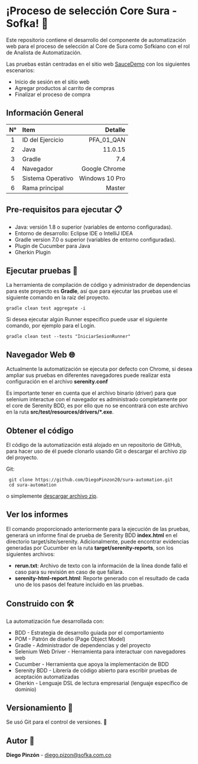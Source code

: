 # ¡Proceso de selección Core Sura - Sofka! 🚀

Este repositorio contiene el desarrollo del componente de automatización web para el proceso de selección al Core de
Sura como Sofkiano con el rol de Analista de Automatización.

Las pruebas están centradas en el sitio web [SauceDemo](https://www.saucedemo.com/) con los siguientes escenarios:

- Inicio de sesión en el sitio web
- Agregar productos al carrito de compras
- Finalizar el proceso de compra

## Información General

| N°  | Item              |        Detalle |
|:---:|:------------------|---------------:|
|  1  | ID del Ejercicio  |     PFA_01_QAN |
|  2  | Java              |        11.0.15 |
|  3  | Gradle            |            7.4 |
|  4  | Navegador         |  Google Chrome |
|  5  | Sistema Operativo | Windows 10 Pro |
|  6  | Rama principal    |         Master |

## Pre-requisitos para ejecutar 📋

- Java: versión 1.8 o superior (variables de entorno configuradas).
- Entorno de desarrollo: Eclipse IDE o IntelliJ IDEA
- Gradle version 7.0 o superior (variables de entorno configuradas).
- Plugin de Cucumber para Java
- Gherkin Plugin

## Ejecutar pruebas 🔨

La herramienta de compilación de código y administrador de dependencias para este proyecto es **Gradle**, así que para
ejecutar las pruebas use el siguiente comando en la raíz del proyecto.

	gradle clean test aggregate -i

Si desea ejecutar algún Runner especifico puede usar el siguiente comando, por ejemplo para el Login.

    gradle clean test --tests "IniciarSesionRunner"

## Navegador Web 🌐

Actualmente la automatización se ejecuta por defecto con Chrome, si desea ampliar sus pruebas en diferentes navegadores
puede realizar esta configuración en el archivo **serenity.conf**

Es importante tener en cuenta que el archivo binario (driver) para que selenium interactue con el navegador es administrado completamente por el core de Serenity BDD, es por ello que no se encontrará con este archivo en la ruta **src/test/resources/drivers/*.exe**.

## Obtener el código

El código de la automatización está alojado en un repositorio de GitHub, para hacer uso de él puede clonarlo usando Git
o descargar el archivo zip del proyecto.

Git:

	 git clone https://github.com/DiegoPinzon20/sura-automation.git
	 cd sura-automation

o simplemente [descargar archivo zip](https://github.com/DiegoPinzon20/sura-automation/archive/refs/heads/master.zip).

## Ver los informes

El comando proporcionado anteriormente para la ejecución de las pruebas, generará un informe final de prueba de Serenity
BDD **index.html** en el directorio target/site/serenity. Adicionalmente, puede encontrar evidencias generadas por
Cucumber en la ruta **target/serenity-reports**, son los siguientes archivos:

- **rerun.txt**: Archivo de texto con la información de la línea donde falló el caso para su revisión en caso de que
  fallara.
- **serenity-html-report.html**: Reporte generado con el resultado de cada uno de los pasos del feature incluido en las
  pruebas.

## Construido con 🛠

La automatización fue desarrollada con:

- BDD - Estrategia de desarrollo guiada por el comportamiento
- POM - Patrón de diseño (Page Object Model)
- Gradle - Administrador de dependencias y del proyecto
- Selenium Web Driver - Herramienta para interactuar con navegadores web
- Cucumber - Herramienta que apoya la implementación de BDD
- Serenity BDD - Librería de código abierto para escribir pruebas de aceptación automatizadas
- Gherkin - Lenguaje DSL de lectura empresarial (lenguaje específico de dominio)

## Versionamiento 📌

Se usó Git para el control de versiones. 🔀

## Autor 👨

**Diego Pinzón** - [diego.pizon@sofka.com.co]()
